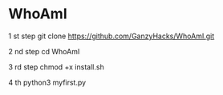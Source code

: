 # WhoAmI
1 st step git clone https://github.com/GanzyHacks/WhoAmI.git



2 nd step cd WhoAmI



3 rd step chmod +x install.sh




4 th python3 myfirst.py
